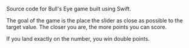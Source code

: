 Source code for Bull's Eye game built using Swift.

The goal of the game is the place the slider as close as possible to the target value. The closer you are, the more points you can score.

If you land exactly on the number, you win double points.